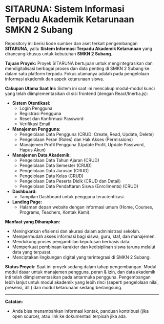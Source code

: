# SITARUNA: Sistem Informasi Terpadu Akademik Ketarunaan SMKN 2 Subang

Repository ini berisi kode sumber dan aset terkait pengembangan **SITARUNA**, yaitu **Sistem Informasi Terpadu Akademik Ketarunaan** yang dirancang khusus untuk kebutuhan **SMKN 2 Subang**.

**Tujuan Proyek:**
Proyek SITARUNA bertujuan untuk mengintegrasikan dan mendigitalisasi berbagai proses dan data penting di SMKN 2 Subang ke dalam satu platform terpadu. Fokus utamanya adalah pada pengelolaan informasi akademik dan aspek ketarunaan siswa.

**Cakupan Utama Saat Ini:**
Sistem ini saat ini mencakup modul-modul kunci yang telah diimplementasikan di sisi frontend (dengan React/Inertia.js):
*   **Sistem Otentikasi:**
    *   Login Pengguna
    *   Registrasi Pengguna
    *   Reset dan Konfirmasi Password
    *   Verifikasi Email
*   **Manajemen Pengguna:**
    *   Pengelolaan Data Pengguna (CRUD: Create, Read, Update, Delete)
    *   Pengelolaan Peran (Roles) dan Hak Akses (Permissions)
    *   Manajemen Profil Pengguna (Update Profil, Update Password, Hapus Akun)
*   **Manajemen Data Akademik:**
    *   Pengelolaan Data Tahun Ajaran (CRUD)
    *   Pengelolaan Data Semester (CRUD)
    *   Pengelolaan Data Jurusan (CRUD)
    *   Pengelolaan Data Kelas (CRUD)
    *   Pengelolaan Data Peserta Didik (CRUD dan Detail)
    *   Pengelolaan Data Pendaftaran Siswa (Enrollments) (CRUD)
*   **Dashboard:**
    *   Tampilan Dashboard untuk pengguna terautentikasi.
*   **Landing Page:**
    *   Halaman depan website dengan informasi umum (Home, Courses, Programs, Teachers, Kontak Kami).

**Manfaat yang Diharapkan:**
*   Meningkatkan efisiensi dan akurasi dalam administrasi sekolah.
*   Mempermudah akses informasi bagi siswa, guru, staf, dan manajemen.
*   Mendukung proses pengambilan keputusan berbasis data.
*   Memperkuat pembinaan karakter dan kedisiplinan siswa taruna melalui data yang terpusat.
*   Menciptakan lingkungan digital yang terintegrasi di SMKN 2 Subang.

**Status Proyek:**
Saat ini proyek sedang dalam tahap pengembangan. Modul-modul dasar untuk manajemen pengguna, peran & izin, dan data akademik inti telah diimplementasikan pada antarmuka pengguna. Pengembangan lebih lanjut untuk modul akademik yang lebih rinci (seperti pengelolaan nilai, presensi, dll.) dan modul ketarunaan sedang berlangsung.

---

**Catatan:**

*   Anda bisa menambahkan informasi kontak, panduan kontribusi (jika open source), atau link ke dokumentasi terpisah jika ada.
